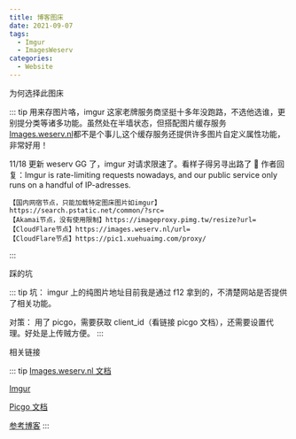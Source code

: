 ```yaml
---
title: 博客图床
date: 2021-09-07
tags:
  - Imgur
  - ImagesWeserv
categories:
  - Website
---
```


为何选择此图床

::: tip
用来存图片咯，imgur 这家老牌服务商坚挺十多年没跑路，不选他选谁，更别提分类等诸多功能。虽然处在半墙状态，但搭配图片缓存服务[Images.weserv.nl](https://images.weserv.nl/url=)都不是个事儿,这个缓存服务还提供许多图片自定义属性功能，非常好用！

11/18 更新
weserv GG 了，imgur 对请求限速了。看样子得另寻出路了 👀
作者回复：Imgur is rate-limiting requests nowadays, and our public service only runs on a handful of IP-adresses.

```
【国内网宿节点，只能加载特定图床图片如imgur】https://search.pstatic.net/common/?src=
【Akamai节点，没有使用限制】https://imageproxy.pimg.tw/resize?url=
【CloudFlare节点】https://images.weserv.nl/url=
【CloudFlare节点】https://pic1.xuehuaimg.com/proxy/
```

:::

踩的坑

::: tip
坑：
imgur 上的纯图片地址目前我是通过 f12 拿到的，不清楚网站是否提供了相关功能。

对策：
用了 picgo，需要获取 client_id（看链接 picgo 文档），还需要设置代理。好处是上传贼方便。
:::

相关链接

::: tip
[Images.weserv.nl 文档](https://pic1.xuehuaimg.com/proxy/docs/)

[Imgur](https://imgur.com/)

[Picgo 文档](https://picgo.github.io/PicGo-Doc/zh/guide/config.html#imgur%E5%9B%BE%E5%BA%8A)

[参考博客](https://www.cnblogs.com/ChenYFan/p/13786239.html)
:::
